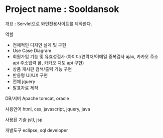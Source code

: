 # Project name : Sooldansok
개요 : Servlet으로 와인전용사이트를 제작한다.

역할
- 전체적인 디자인 설계 및 구현
- Use Case Diagram
- 회원가입 기능 및 유효성검사
(아이디/연락처/이메일
중복검사 ajax,
카카오 주소 api 주소입력 폼,
카카오 지도 api 구현)
- 상품 게시판 검색/출력 기능 구현
- 반응형 UI/UX 구현
- 전체 jquery
- 발표자료 제작

DB/서버
Apache tomcat, oracle

사용언어
html, css, javascript, jquery, java

사용된 기술
jstl, jsp

개발도구
eclipse, sql developer


